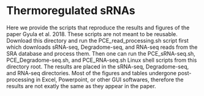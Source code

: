 # Thermoregulated sRNAs

Here we provide the scripts that reproduce the results and figures of the paper Gyula et al. 2018.
These scripts are not meant to be reusable. Download this directory and run the PCE_read_processing.sh script first which downloads sRNA-seq, Degradome-seq, and RNA-seq reads from the SRA database and process them. Then one can run the PCE_sRNA-seq.sh, PCE_Degradome-seq.sh, and PCE_RNA-seq.sh Linux shell scripts from this directory root. The results are placed in the sRNA-seq, Degradome-seq, and RNA-seq directories. Most of the figures and tables undergone post-processing in Excel, Powerpoint, or other GUI softwares, therefore the results are not exatly the same as they appear in the paper.
